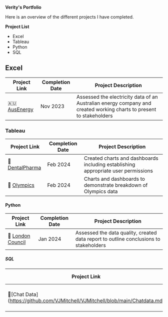 **Verity's Portfolio**

Here is an overview of the different projects I have completed.

**Project List**
+ Excel
+ Tableau
+ Python
+ SQL

## Excel

| Project Link | Completion Date | Project Description | 
|--------------|-----------------|---------------------|
| :australia: [AusEnergy](https://github.com/VJMitchell/VJMitchell/blob/main/AusEnergy.md) | Nov 2023 | Assessed the electricity data of an Australian energy company and created working charts to present to stakeholders |

### Tableau

| Project Link | Completion Date| Project Description | 
|--------------|----------------|---------------------|
| :tooth: [DentalPharma](https://github.com/VJMitchell/VJMitchell/blob/main/Dental%20Pharma%20Dashboard.md)| Feb 2024 | Created charts and dashboards including establishing appropriate user permissions |
| :1st_place_medal: [Olympics](https://github.com/VJMitchell/VJMitchell/blob/main/Olympics%20Dashboards) | Feb 2024| Charts and dashboards to demonstrate breakdown of Olympics data|

#### Python

| Project Link | Completion Date | Project Description | 
|--------------|-----------------|---------------------|
| :deciduous_tree: [London Council](https://github.com/VJMitchell/VJMitchell/blob/main/Pandas%20Data%20Quality%20Evaluation.zip) | Jan 2024 | Assessed the data quality, created data report to outline conclusions to stakeholders |

##### SQL

| Project Link | Completion Date | Project Description | 
|--------------|-----------------|---------------------|
| :email:[Chat Data] (https://github.com/VJMitchell/VJMitchell/blob/main/Chatdata.md) | Feb 2024 | Designed ERD and created data report |






